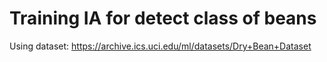 # Training IA for detect class of beans

Using dataset: https://archive.ics.uci.edu/ml/datasets/Dry+Bean+Dataset
